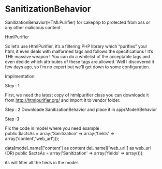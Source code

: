 SanitizationBehavior
====================

SanitizationBehavior(HTMLPurifier) for cakephp to protected from xss or any other malicious content  


HtmlPurifier

So let’s use HtmlPurifier, it’s a filtering PHP library which “purifies” your html, it even deals with malformed tags and follows the specifications ! It’s THE massive weapon ! You can do a whitelist of the acceptable tags and even decide which attributes of these tags are allowed. Well I discovered it few days ago, so I’m no expert but we’ll get down to some configuration.


Implimentation 

Step : 1

 First, we need the latest copy of htmlpurifier class you can downloade it from http://htmlpurifier.org/ and import it to vendor folder. 


Step : 2
Downloade SanitizationBehavior and place it in app/Model/Behavior


Step :3

   Fix the code in model where you need
example   
public $actsAs = array('Sanitization' => array('fields' => array('content','web_url')));

data[model_name]['content']  as content
del_name]['web_url']  as web_url
  (OR)
public $actsAs = array('Sanitization' => array('fields' => array()));

its will filter all the fieds in the model.

